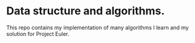# Data structure and algorithms.
This repo contains my implementation of many algorithms I learn and my solution for Project Euler.
